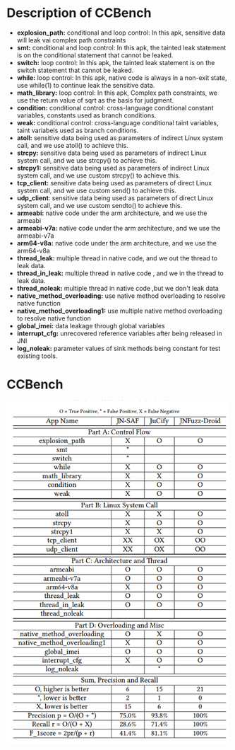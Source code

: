 # Description of CCBench

+ **explosion_path:** conditional and loop control: In this apk, sensitive data will leak vai complex path constraints
+ **smt:** conditional and loop control: In this apk, the tainted leak statement is on the conditional statement that cannot be leaked.
+ **switch:** loop control: In this apk, the tainted leak statement is on the switch statement that cannot be leaked.
+ **while:** loop control: In this apk, native code is always in a non-exit state, use while(1) to continue leak the sensitive data.
+ **math_library:** loop control: In this apk, Complex path constraints, we use the return value of sqrt as the basis for judgment.
+ **condition:** conditional control: cross-language conditional constant variables, constants used as branch conditions.
+ **weak:** conditional control: cross-language conditional taint variables, taint variabels used as branch conditions.
+ **atoll:** sensitive data being used as parameters of indirect Linux system call, and we use atoll() to achieve this.
+ **strcpy:** sensitive data being used as parameters of indirect Linux system call, and we use strcpy() to achieve this.
+ **strcpy1:** sensitive data being used as parameters of indirect Linux system call, and we use custom strcpy() to achieve this.
+ **tcp_client:**  sensitive data being used as parameters of direct Linux system call, and we use custom send() to achieve this.
+ **udp_client**:  sensitive data being used as parameters of direct Linux system call, and we use custom sendto() to achieve this.
+ **armeabi:** native code under the arm architecture, and we use the armeabi
+ **armeabi-v7a:** native code under the arm architecture, and we use the armeabi-v7a
+ **arm64-v8a:** native code under the arm architecture, and we use the arm64-v8a
+ **thread_leak:** multiple thread in native code, and we out the thread to leak data.
+ **thread_in_leak:** multiple thread in native code , and we in the thread to leak data.
+ **thread_noleak:** multiple thread in native code ,but we don't leak data
+ **native_method_overloading:** use native method overloading to resolve native function
+ **native_method_overloading1:** use multiple native method overloading to resolve native function
+ **global_imei:** data leakage through global variables
+ **interrupt_cfg:** unrecovered reference variables after being released in JNI
+ **log_noleak:** parameter values of sink methods being constant for test existing tools.



# CCBench

![image-20230709042217235](README.assets/image-20230709042217235.png)
